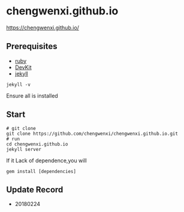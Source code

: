# chengwenxi.github.io
<https://chengwenxi.github.io/>

## Prerequisites
- [ruby](http://rubyinstaller.org/downloads/)
- [DevKit](http://rubyinstaller.org/downloads/)
- [jekyll](https://jekyllrb.com/)
```
jekyll -v 
```
Ensure all is installed

## Start
```
# git clone 
git clone https://github.com/chengwenxi/chengwenxi.github.io.git
# run 
cd chengwenxi.github.io
jekyll server
```

If it Lack of dependence,you will
```
gem install [dependencies]
```

## Update Record
- 20180224 


